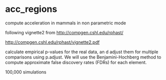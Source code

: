 # acc_regions

compute acceleration in mammals in non parametric mode

following vignette2 from http://compgen.cshl.edu/rphast/

http://compgen.cshl.edu/rphast/vignette2.pdf

calculate empirical p-values for the real data, an d adjust them for multiple comparisons using p.adjust. We will use the Benjamini-Hochberg method to compute approximate false discovery rates (FDRs) for each element.

100,000 simulations
